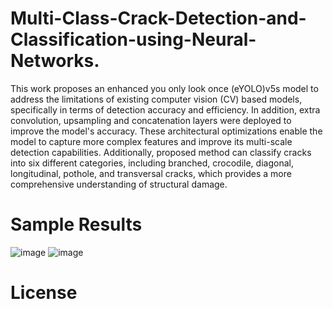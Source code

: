 # Multi-Class-Crack-Detection-and-Classification-using-Neural-Networks.

This work proposes an enhanced you only look once (eYOLO)v5s model to address the limitations of existing computer vision (CV) based models, specifically in terms of detection accuracy and efficiency. In addition, extra convolution, upsampling and concatenation layers were deployed to improve the model's accuracy. These architectural optimizations enable the model to capture more complex features and improve its multi-scale detection capabilities. Additionally, proposed method can classify cracks into six different categories, including branched, crocodile, diagonal, longitudinal, pothole, and transversal cracks, which provides a more comprehensive understanding of structural damage.

# Sample Results
![image](https://github.com/user-attachments/assets/09717c6b-8263-4251-8661-83a7ce0ffbdb)
![image](https://github.com/user-attachments/assets/bfde4039-0db1-4507-b47a-9d0547a81a80)



# License

